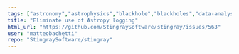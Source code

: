 ```yaml
---
tags: ["astronomy","astrophysics","blackhole","blackholes","data-analysis","fourier-analysis","fourier-transform","hacktoberfest","help-wanted","neutronstars","pulsars","time-series","time-series-analysis","timeseries","x-ray","x-ray-binaries"]
title: "Eliminate use of Astropy logging"
html_url: "https://github.com/StingraySoftware/stingray/issues/563"
user: "matteobachetti"
repo: "StingraySoftware/stingray"
---
```


